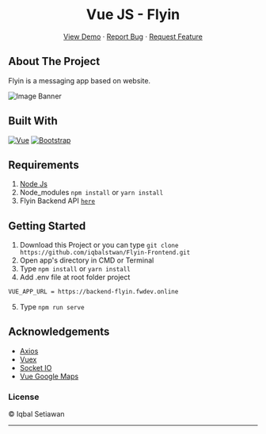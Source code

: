 <h1 align='center'>Vue JS - Flyin</h1>
  <p align="center">
    <a href="https://flyin.netlify.app">View Demo</a>
    ·
    <a href="https://github.com/iqbalstwan/Flyin-Frontend/issues">Report Bug</a>
    ·
    <a href="https://github.com/iqbalstwan/Flyin-Frontend/issues">Request Feature</a>
  </p>

## About The Project

Flyin is a messaging app based on website.

![Image Banner](https://raw.githubusercontent.com/iqbalstwan/Flyin-Frontend/master/smartmockups_kgptjavv.jpg)


## Built With

[![Vue](https://img.shields.io/badge/Vue-v2.6.12-green)](https://github.com/vuejs/vue)
[![Bootstrap](https://img.shields.io/badge/Bootstrap-v4.5.2-blue)](https://github.com/bootstrap-vue/bootstrap-vue)

## Requirements

1. <a href="https://nodejs.org/en/download/">Node Js</a>
2. Node_modules `npm install` or `yarn install`
3. Flyin Backend API [`here`](https://https://github.com/iqbalstwan/Flyin-Backend)

## Getting Started

1. Download this Project or you can type `git clone https://github.com/iqbalstwan/Flyin-Frontend.git`
2. Open app's directory in CMD or Terminal
3. Type `npm install` or `yarn install`
4. Add .env file at root folder project

```sh
VUE_APP_URL = https://backend-flyin.fwdev.online
```

5. Type `npm run serve`

## Acknowledgements

- [Axios](https://www.npmjs.com/package/axios)
- [Vuex](https://vuex.vuejs.org/)
- [Socket IO](https://socket.io/docs)
- [Vue Google Maps](https://github.com/xkjyeah/vue-google-maps)


### License

&#169; Iqbal Setiawan

---
